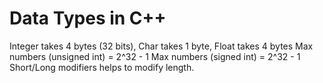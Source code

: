 # Data Types in C++
 Integer takes 4 bytes (32 bits), Char takes 1 byte, Float takes 4 bytes
 Max numbers (unsigned int) = 2^32 - 1
 Max numbers (signed int) = 2^32 - 1
 Short/Long modifiers helps to modify length.
